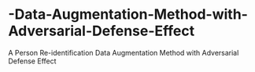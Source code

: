 # -Data-Augmentation-Method-with-Adversarial-Defense-Effect
A Person Re-identification Data Augmentation Method with Adversarial Defense Effect

